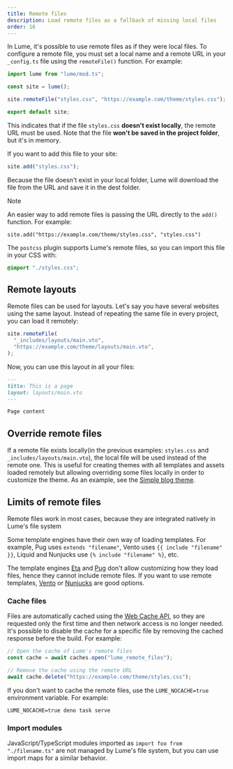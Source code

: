 ```yaml
---
title: Remote files
description: Load remote files as a fallback of missing local files
order: 16
---
```


In Lume, it's possible to use remote files as if they were local files. To
configure a remote file, you must set a local name and a remote URL in your
`_config.ts` file using the `remoteFile()` function. For example:

```ts
import lume from "lume/mod.ts";

const site = lume();

site.remoteFile("styles.css", "https://example.com/theme/styles.css");

export default site;
```

This indicates that if the file `styles.css` **doesn't exist locally**, the
remote URL must be used. Note that the file **won't be saved in the project
folder**, but it's in memory.

If you want to add this file to your site:

```js
site.add("styles.css");
```

Because the file doesn't exist in your local folder, Lume will download the file
from the URL and save it in the dest folder.

> [!note]
>
> An easier way to add remote files is passing the URL directly to the `add()`
> function. For example:
>
> ```
> site.add("https://example.com/theme/styles.css", "styles.css")
> ```

The `postcss` plugin supports Lume's remote files, so you can import this file
in your CSS with:

```css
@import "./styles.css";
```

## Remote layouts

Remote files can be used for layouts. Let's say you have several websites using
the same layout. Instead of repeating the same file in every project, you can
load it remotely:

```ts
site.remoteFile(
  "_includes/layouts/main.vto",
  "https://example.com/theme/layouts/main.vto",
);
```

Now, you can use this layout in all your files:

```md
---
title: This is a page
layout: layouts/main.vto
---

Page content
```

## Override remote files

If a remote file exists locally(in the previous examples: `styles.css` and
`_includes/layouts/main.vto`), the local file will be used instead of the remote
one. This is useful for creating themes with all templates and assets loaded
remotely but allowing overriding some files locally in order to customize the
theme. As an example, see the
[Simple blog theme](https://github.com/lumeland/theme-simple-blog).

## Limits of remote files

Remote files work in most cases, because they are integrated natively in Lume's
file system

Some template engines have their own way of loading templates. For example, Pug
uses `extends "filename"`, Vento uses `{{ include "filename" }}`, Liquid and
Nunjucks use `{% include "filename" %}`, etc.

The template engines [Eta](../../plugins/eta.md) and [Pug](../../plugins/pug.md)
don't allow customizing how they load files, hence they cannot include remote
files. If you want to use remote templates, [Vento](../../plugins/vento.md) or
[Nunjucks](../../plugins/nunjucks.md) are good options.

### Cache files

Files are automatically cached using the
[Web Cache API](https://developer.mozilla.org/en-US/docs/Web/API/Cache), so they
are requested only the first time and then network access is no longer needed.
It's possible to disable the cache for a specific file by removing the cached
response before the build. For example:

```ts
// Open the cache of Lume's remote files
const cache = await caches.open("lume_remote_files");

// Remove the cache using the remote URL
await cache.delete("https://example.com/theme/styles.css");
```

If you don't want to cache the remote files, use the `LUME_NOCACHE=true`
environment variable. For example:

```
LUME_NOCACHE=true deno task serve
```

### Import modules

JavaScript/TypeScript modules imported as `import foo from "./filename.ts"` are
not managed by Lume's file system, but you can use import maps for a similar
behavior.
